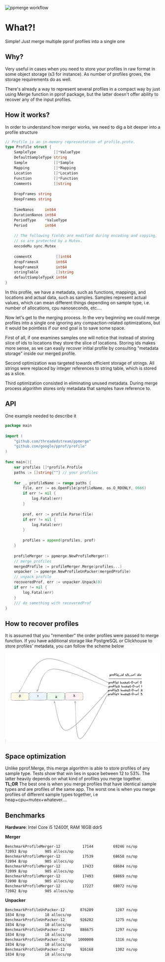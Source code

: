 ![ppmerge workflow](https://github.com/threadedstream/ppmerge/actions/workflows/go.yml/badge.svg)

# What?!

Simple! Just merge multiple pprof profiles into a single one 

## Why?

Very useful in cases when you need to store your profiles in raw format in some object storage (s3 for instance). 
As number of profiles grows, the storage requirements do as well. 

There's already a way to represent several profiles in a compact way by just using
Merge function in pprof package, but the latter doesn't offer ability to recover any of the 
input profiles. 

## How it works?

In order to understand how merger works, we need to dig a bit deeper into a profile structure

```go
// Profile is an in-memory representation of profile.proto.
type Profile struct {
	SampleType        []*ValueType
	DefaultSampleType string
	Sample            []*Sample
	Mapping           []*Mapping
	Location          []*Location
	Function          []*Function
	Comments          []string

	DropFrames string
	KeepFrames string

	TimeNanos     int64
	DurationNanos int64
	PeriodType    *ValueType
	Period        int64

	// The following fields are modified during encoding and copying,
	// so are protected by a Mutex.
	encodeMu sync.Mutex

	commentX           []int64
	dropFramesX        int64
	keepFramesX        int64
	stringTable        []string
	defaultSampleTypeX int64
}
```

In this profile, we have a metadata, such as functions, mappings, and locations and 
actual data, such as samples. Samples represent actual values, which can mean different things depending on 
sample type, i.e. number of allocations, cpu nanoseconds, etc....

Now let's get to the merging process. In the very beginning we could merge profiles into a single one 
ignoring any compaction-related optimizations, but it would be pointless if our end goal is to save some space. 

First of all, if one examines samples one will notice that instead of storing slice of ids to locations they store the slice of locations. 
Storing ids makes more sense, as we can easily recover initial profile by consulting "metadata storage" inside our merged profile. 

Second optimization was targeted towards efficient storage of strings. All strings were replaced by integer references to string table, which 
is stored as a slice. 

Third optimization consisted in eliminating unused metadata. During merge process algorithm stores only metadata that samples have reference to.

## API 
One example needed to describe it

```go
package main 

import (
	"github.com/threadedstream/ppmerge"
	"github.com/google/pprof/profile"
)

func main(){
	var profiles []*profile.Profile
	paths := []string{""} // your profiles

	for _, profileName := range paths {
		file, err := os.OpenFile(profileName, os.O_RDONLY, 0666)
		if err != nil {
			log.Fatal(err)
		}

		prof, err := profile.Parse(file)
		if err != nil {
			log.Fatal(err)
		}

		profiles = append(profiles, prof)
	}

	profileMerger := ppmerge.NewProfileMerger()
	// merge profiles
	mergedProfile := profileMerger.Merge(profiles...)
	unpacker := ppmerge.NewProfileUnPacker(mergedProfile)
	// unpack profile
	recoveredProf, err := unpacker.Unpack(0)
	if err != nil {
		log.Fatal(err)
	}
	/// do something with recoveredProf
}
```

## How to recover profiles

It is assumed that you "remember" the order profiles were passed to merge function. 
If you have additional storage like PostgreSQL or Clickhouse to store profiles' metadata, you can follow the scheme below

![scheme](./assets/merge_prof_ref.png)
## Space optimization
Unlike pprof.Merge, this merge algorithm is able to store profiles of any sample type.
Tests show that win lies in space between 12 to 53%. The latter heavily depends on what kind of 
profiles you merge together. \
**TL;DR** The best one is when you merge profiles that have identical sample types and are profiles of the same app.
The worst one is when you merge profiles of different sample types together, i.e heap+cpu+mutex+whatever....

## Benchmarks

**Hardware**: Intel Core i5 12400f, RAM 16GB ddr5 


**Merger**
```
BenchmarkProfileMerger-12    	   17144	     69246 ns/op	   72093 B/op	     905 allocs/op
BenchmarkProfileMerger-12    	   17539	     68658 ns/op	   72094 B/op	     905 allocs/op
BenchmarkProfileMerger-12    	   17433	     68604 ns/op	   72099 B/op	     905 allocs/op
BenchmarkProfileMerger-12    	   17493	     68869 ns/op	   72090 B/op	     905 allocs/op
BenchmarkProfileMerger-12    	   17227	     68072 ns/op	   72082 B/op	     905 allocs/op
```

**Unpacker**
```
BenchmarkProfileUnPacker-12    	  876289	      1287 ns/op	    1834 B/op	      18 allocs/op
BenchmarkProfileUnPacker-12    	  926282	      1275 ns/op	    1834 B/op	      18 allocs/op
BenchmarkProfileUnPacker-12    	  886675	      1297 ns/op	    1834 B/op	      18 allocs/op
BenchmarkProfileUnPacker-12    	 1000000	      1316 ns/op	    1834 B/op	      18 allocs/op
BenchmarkProfileUnPacker-12    	  926168	      1302 ns/op	    1834 B/op	      18 allocs/op
```
